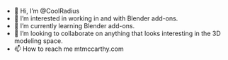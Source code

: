 - 👋 Hi, I’m @CoolRadius
- 👀 I’m interested in working in and with Blender add-ons.
- 🌱 I’m currently learning Blender add-ons.
- 💞️ I’m looking to collaborate on anything that looks interesting in the 3D modeling space.
- 📫 How to reach me mtmccarthy.com 

<!---
CoolRadius/CoolRadius is a ✨ special ✨ repository because its `README.md` (this file) appears on your GitHub profile.
You can click the Preview link to take a look at your changes.
--->
